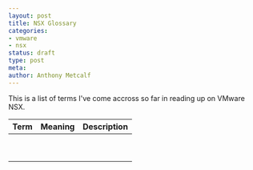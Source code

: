 ```yaml
---
layout: post
title: NSX Glossary
categories: 
- vmware
- nsx
status: draft
type: post
meta:
author: Anthony Metcalf
---
```


This is a list of terms I've come accross so far in reading up on VMware NSX.

| Term | Meaning | Description |
|------|---------|---|
|      |         |   |
|      |         |   |
|      |         |   |
|      |         |   |
|      |         |   |
|      |         |   |
|      |         |   |
|      |         |   |
|      |         |   |
